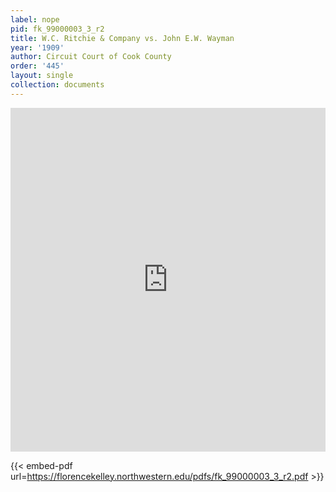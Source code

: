 ```yaml
---
label: nope
pid: fk_99000003_3_r2
title: W.C. Ritchie & Company vs. John E.W. Wayman
year: '1909'
author: Circuit Court of Cook County
order: '445'
layout: single
collection: documents
---
```

<iframe src="https://northwestern.app.box.com/embed/s/aagbid5clajnwsg9hvuoimnsji7gmn0w?sortColumn=date&view=list" width="100%" height="550" frameborder="0" allowfullscreen webkitallowfullscreen msallowfullscreen></iframe>


{{< embed-pdf url=https://florencekelley.northwestern.edu/pdfs/fk_99000003_3_r2.pdf >}}
